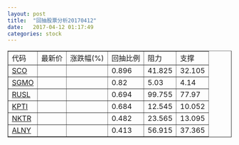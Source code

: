 ```yaml
---
layout: post
title:  "回抽股票分析20170412"
date:   2017-04-12 01:17:49
categories: stock
---
```

<script type="text/javascript">
var stockList = []
stockList.push('gb_sco');
stockList.push('gb_sgmo');
stockList.push('gb_rusl');
stockList.push('gb_kpti');
stockList.push('gb_nktr');
stockList.push('gb_alny');
</script>
<table border="1">
 <tr>
 <td>代码</td>
 <td>最新价</td>
 <td>涨跌幅(%)</td>
 <td>回抽比例</td>
 <td>阻力</td>
 <td>支撑</td>
</tr>
  <tr id="sco">
  <td><a href="http://stock.finance.sina.com.cn/usstock/quotes/SCO.html" target="_blank">SCO</a></td><td></td><td></td><td>0.896</td><td>41.825</td><td>32.105</td></tr>
  <tr id="sgmo">
  <td><a href="http://stock.finance.sina.com.cn/usstock/quotes/SGMO.html" target="_blank">SGMO</a></td><td></td><td></td><td>0.82</td><td>5.03</td><td>4.14</td></tr>
  <tr id="rusl">
  <td><a href="http://stock.finance.sina.com.cn/usstock/quotes/RUSL.html" target="_blank">RUSL</a></td><td></td><td></td><td>0.694</td><td>99.755</td><td>77.97</td></tr>
  <tr id="kpti">
  <td><a href="http://stock.finance.sina.com.cn/usstock/quotes/KPTI.html" target="_blank">KPTI</a></td><td></td><td></td><td>0.684</td><td>12.545</td><td>10.052</td></tr>
  <tr id="nktr">
  <td><a href="http://stock.finance.sina.com.cn/usstock/quotes/NKTR.html" target="_blank">NKTR</a></td><td></td><td></td><td>0.482</td><td>23.565</td><td>13.095</td></tr>
  <tr id="alny">
  <td><a href="http://stock.finance.sina.com.cn/usstock/quotes/ALNY.html" target="_blank">ALNY</a></td><td></td><td></td><td>0.413</td><td>56.915</td><td>37.365</td></tr>
</table>
